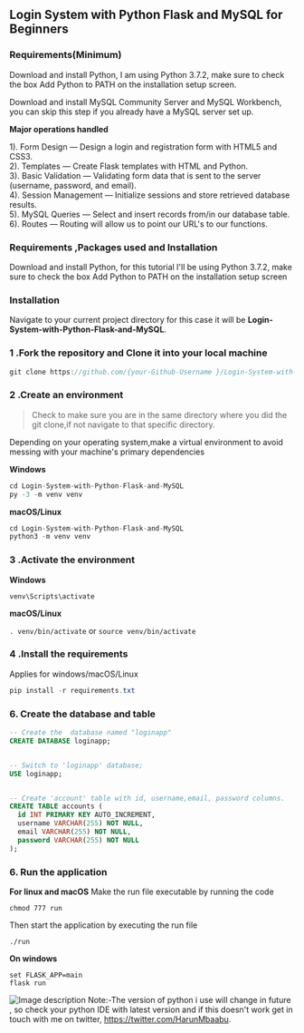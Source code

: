 ## Login System with Python Flask and MySQL for Beginners

### Requirements(Minimum)

Download and install Python, I am using Python 3.7.2, make sure to check the box Add Python to PATH on the installation setup screen. </p>
Download and install MySQL Community Server and MySQL Workbench, you can skip this step if you already have a MySQL server set up. </p>


**Major operations handled**

1). Form Design — Design a login and registration form with HTML5 and CSS3.<br>
2). Templates — Create Flask templates with HTML and Python.<br>
3). Basic Validation — Validating form data that is sent to the server (username, password, and email).<br>
4). Session Management — Initialize sessions and store retrieved database results.<br>
5). MySQL Queries — Select and insert records from/in our database table.<br>
6). Routes — Routing will allow us to point our URL's to our functions.<br>

### Requirements ,Packages used and Installation
Download and install Python, for this tutorial I'll be using Python 3.7.2, make sure to check the box Add Python to PATH on the installation setup screen
 
### Installation
Navigate to your current project directory for this case it will be **Login-System-with-Python-Flask-and-MySQL**. <br>

### 1 .Fork the repository and Clone it into your local machine
```csharp
git clone https://github.com/{your-Github-Username }/Login-System-with-Python-Flask-and-MySQL.git
```
          
### 2 .Create an environment
> Check to make sure you are in the same directory where you did the git clone,if not navigate to that specific directory.

Depending on your operating system,make a virtual environment to avoid messing with your machine's primary dependencies
          
**Windows**
          
```csharp
cd Login-System-with-Python-Flask-and-MySQL
py -3 -m venv venv

```
          
**macOS/Linux**
          
```csharp
cd Login-System-with-Python-Flask-and-MySQL
python3 -m venv venv

```

### 3 .Activate the environment
          
**Windows** 

```venv\Scripts\activate```
          
**macOS/Linux**

```. venv/bin/activate```
or
```source venv/bin/activate```

### 4 .Install the requirements

Applies for windows/macOS/Linux

```csharp
pip install -r requirements.txt
```


### 6. Create the database and table 

```sql
-- Create the  database named "loginapp"
CREATE DATABASE loginapp;


-- Switch to 'loginapp' database; 
USE loginapp; 


-- Create 'account' table with id, username,email, password columns. 
CREATE TABLE accounts (
  id INT PRIMARY KEY AUTO_INCREMENT,
  username VARCHAR(255) NOT NULL,
  email VARCHAR(255) NOT NULL,
  password VARCHAR(255) NOT NULL
); 
```

### 6. Run the application 

**For linux and macOS**
Make the run file executable by running the code

```chmod 777 run```

Then start the application by executing the run file

```./run```

**On windows**
```
set FLASK_APP=main
flask run

```
          

![Image description](https://github.com/HarunHM/Login-System-with-Python-Flask-and-MySQL/blob/master/static/Screenshot%20from%202020-01-11%2020-25-25.png?raw=true)
Note:-The version of python i use will change in future , so check your python IDE with latest version and if this doesn't work get in touch with me on twitter, https://twitter.com/HarunMbaabu.
